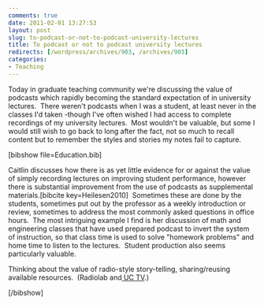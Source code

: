 ```yaml
---
comments: true
date: 2011-02-01 13:27:53
layout: post
slug: to-podcast-or-not-to-podcast-university-lectures
title: To podcast or not to podcast university lectures
redirects: [/wordpress/archives/903, /archives/903]
categories:
- Teaching
---
```


Today in graduate teaching community we're discussing the value of podcasts which rapidly becoming the standard expectation of in university lectures.  There weren't podcasts when I was a student, at least never in the classes I'd taken -though I've often wished I had access to complete recordings of my university lectures.  Most wouldn't be valuable, but some I would still wish to go back to long after the fact, not so much to recall content but to remember the styles and stories my notes fail to capture.

[bibshow file=Education.bib]

Caitlin discusses how there is as yet little evidence for or against the value of simply recording lectures on improving student performance, however there is substantial improvement from the use of podcasts as supplemental materials.[bibcite key=Heilesen2010]  Sometimes these are done by the students, sometimes put out by the professor as a weekly introduction or review, sometimes to address the most commonly asked questions in office hours.  The most intriguing example I find is her discussion of math and engineering classes that have used prepared podcast to invert the system of instruction, so that class time is used to solve "homework problems" and home time to listen to the lectures.  Student production also seems particularly valuable.

Thinking about the value of radio-style story-telling, sharing/reusing  available resources.  (Radiolab and[ UC TV](http://uctv.tv).)

[/bibshow]
